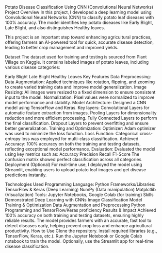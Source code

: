 Potato Disease Classification Using CNN (Convolutional Neural Networks)
Project Overview
In this project, I developed a deep learning model using Convolutional Neural Networks (CNN) to classify potato leaf diseases with 100% accuracy. The model identifies key potato diseases like Early Blight, Late Blight, and also distinguishes Healthy leaves.

This project is an important step toward enhancing agricultural practices, offering farmers an AI-powered tool for quick, accurate disease detection, leading to better crop management and improved yields.

Dataset
The dataset used for training and testing is sourced from Plant Village on Kaggle. It contains labeled images of potato leaves, including various disease categories:

Early Blight
Late Blight
Healthy Leaves
Key Features
Data Preprocessing:
Data Augmentation: Applied techniques like rotation, flipping, and zooming to create varied training data and improve model generalization.
Image Resizing: All images were resized to a fixed dimension to ensure consistent input to the model.
Normalization: Pixel values were normalized to improve model performance and stability.
Model Architecture:
Designed a CNN model using TensorFlow and Keras.
Key layers:
Convolutional Layers for automatic feature extraction from images.
Pooling Layers for dimensionality reduction and more efficient processing.
Fully Connected Layers to perform the final classification.
Dropout Layers to prevent overfitting and ensure better generalization.
Training and Optimization:
Optimizer: Adam optimizer was used to minimize the loss function.
Loss Function: Categorical cross-entropy loss was employed for multi-class classification.
Achieved Accuracy: 100% accuracy on both the training and testing datasets, reflecting exceptional model performance.
Evaluation:
Evaluated the model using key metrics such as:
Accuracy
Precision
Recall
F1-Score
The confusion matrix showed perfect classification across all categories.
Deployment (Optional)
For real-time use, I deployed the model using Streamlit, enabling users to upload potato leaf images and get disease predictions instantly.

Technologies Used
Programming Language: Python
Frameworks/Libraries:
TensorFlow & Keras (Deep Learning)
NumPy (Data manipulation)
Matplotlib (Visualization)
Tools: Jupyter Notebooks, Google Colab (for training)
Skills Demonstrated
Deep Learning with CNNs
Image Classification
Model Training & Optimization
Data Augmentation and Preprocessing
Python Programming and TensorFlow/Keras proficiency
Results & Impact
Achieved 100% accuracy on both training and testing datasets, ensuring highly reliable results.
The model provides farmers with an accurate, fast tool to detect diseases early, helping prevent crop loss and enhance agricultural productivity.
How to Use
Clone the repository.
Install required libraries (e.g., TensorFlow, Keras, etc.).
Run the Jupyter Notebook or Google Colab notebook to train the model.
Optionally, use the Streamlit app for real-time disease classification.
